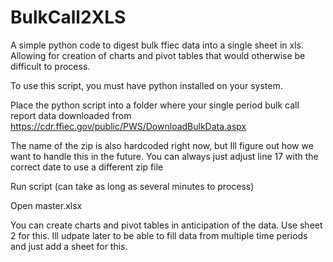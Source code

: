 # BulkCall2XLS
A simple python code to digest bulk ffiec data into a single sheet in xls.  Allowing for creation of charts and pivot tables that would otherwise be difficult to process.

To use this script, you must have python installed on your system.

Place the python script into a folder where your single period bulk call report data downloaded from https://cdr.ffiec.gov/public/PWS/DownloadBulkData.aspx

The name of the zip is also hardcoded right now, but Ill figure out how we want to handle this in the future.  You can always just adjust line 17 with the correct date to use a different zip file

Run script (can take as long as several minutes to process)

Open master.xlsx

You can create charts and pivot tables in anticipation of the data.  Use sheet 2 for this.  Ill udpate later to be able to fill data from multiple time periods and just add a sheet for this.

